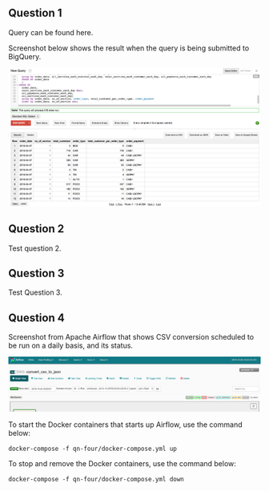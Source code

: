 ## Question 1
Query can be found here.

Screenshot below shows the result when the query is being submitted to BigQuery.

![bigquery_result](https://raw.githubusercontent.com/devacto/gjk/master/docs/images/big_query_screenshot.png)

## Question 2
Test question 2.

## Question 3
Test Question 3.

## Question 4
Screenshot from Apache Airflow that shows CSV conversion scheduled to be run on
a daily basis, and its status.

![airflow_dag_details](https://raw.githubusercontent.com/devacto/gjk/master/docs/images/airflow_dag_details.png)

To start the Docker containers that starts up Airflow, use the command below:

```
docker-compose -f qn-four/docker-compose.yml up
```

To stop and remove the Docker containers, use the command below:

```
docker-compose -f qn-four/docker-compose.yml down
```